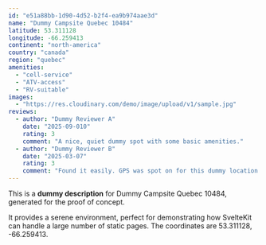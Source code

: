 ```yaml
---
id: "e51a88bb-1d90-4d52-b2f4-ea9b974aae3d"
name: "Dummy Campsite Quebec 10484"
latitude: 53.311128
longitude: -66.259413
continent: "north-america"
country: "canada"
region: "quebec"
amenities:
  - "cell-service"
  - "ATV-access"
  - "RV-suitable"
images:
  - "https://res.cloudinary.com/demo/image/upload/v1/sample.jpg"
reviews:
  - author: "Dummy Reviewer A"
    date: "2025-09-010"
    rating: 3
    comment: "A nice, quiet dummy spot with some basic amenities."
  - author: "Dummy Reviewer B"
    date: "2025-03-07"
    rating: 3
    comment: "Found it easily. GPS was spot on for this dummy location."
---
```


This is a **dummy description** for Dummy Campsite Quebec 10484, generated for the proof of concept.

It provides a serene environment, perfect for demonstrating how SvelteKit can handle a large number of static pages. The coordinates are 53.311128, -66.259413.
